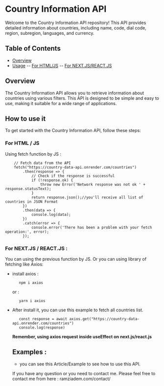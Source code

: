 # Country Information API

Welcome to the Country Information API repository! This API provides detailed information about countries, including name, code, dial code, region, subregion, languages, and currency.

## Table of Contents

- [Overview](#overview)
- [Usage](#how-to-use-it)
-- [For HTML/JS](for-htmljs)
-- [For NEXT.JS/REACT.JS](for-nextjs-reactjs)

## Overview

The Country Information API allows you to retrieve information about countries using various filters. This API is designed to be simple and easy to use, making it suitable for a wide range of applications.

## How to use it

To get started with the Country Information API, follow these steps:

### For HTML / JS

Using fetch function by JS :
```
    // Fetch data from the API
    fetch("https://country-data-api.onrender.com/countries")
        .then(response => {
            // Check if the response is successful
            if (!response.ok) {
                throw new Error('Network response was not ok ' + response.statusText);
            }
            return response.json();//you'll receive all list of countries in JSON Format
        })
        .then(data => {
            console.log(data);
        })
        .catch(error => {
            console.error('There has been a problem with your fetch operation:', error);
        });

```

### For NEXT.JS / REACT.JS :

You can using the previous function by JS. Or you can using library of fetching like Axios:

 - install axios :
   ```
      npm i axios
   ```
   or :
   ```
      yarn i axios 
   ```
   
 - After install it, you can use this example to fetch all countries list.
   ```
      const response = await axios.get("https://country-data-api.onrender.com/countries")
      console.log(response)
   ```
   <b>Remember, using axios request inside useEffect on next.js/react.js</b>


   ## Examples :

   - you can see this Article/Example to see how to use this API.
  
   If you have any question or you need to contact me. Please feel free to contact me from here : ramziadem.com/contact/
   
